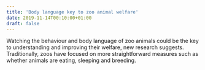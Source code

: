 ```yaml
---
title: 'Body language key to zoo animal welfare'
date: 2019-11-14T00:10:00+01:00
draft: false
---
```


Watching the behaviour and body language of zoo animals could be the key to understanding and improving their welfare, new research suggests. Traditionally, zoos have focused on more straightforward measures such as whether animals are eating, sleeping and breeding.